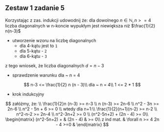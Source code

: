 ## Zestaw 1 zadanie 5
Korzystając z zas. indukcji udowodnij że:
dla dowolnego $n \in \mathbb{N}, n >= 4$ liczba diagonalnych
w n-koncie wypukłym jest niewiększa niż $\frac{1}{2} n(n-3)$

- utworzenie wzoru na liczbę diagonalnych
    * dla 4-kątu jest to  `1`
    * dla 5-kątu - `2`
    * dla 6-kątu - `3`

z tego wniosek, że liczba diagonalnych $d = n-3$

- sprawdzenie warunku dla ~ n = 4

$$
n-3 <= \frac{1}{2} n (n - 3)\\
dla ~ n = 4\\
1 <= 2 * 1
$$

- krok indukcyjny

$$
załóżmy, że: \\
\frac{1}{2}n (n-3) >= n-3 \\
n (n-3) >= 2n-6 \\
n^2 - 3n >= 2n-6 \\
n^2 - 5n + 6 >= 0 \\
wtedy dla n+1:\\
\frac{1}{2}(n+1)(n-2) >= n-2 \\
n^2-n-2 >= 2n-4 \\
n^2-3n+2 >= 0 \\
(n^2-5n+2) + (2n - 4) >= 0\\
\begin{matrix}
(n^2-5n+2) + & (2n - 4) & >= 0\\
z ind mat.   & \forall n >= 4 2n - 4 >=0 &
\end{matrix}
$$
